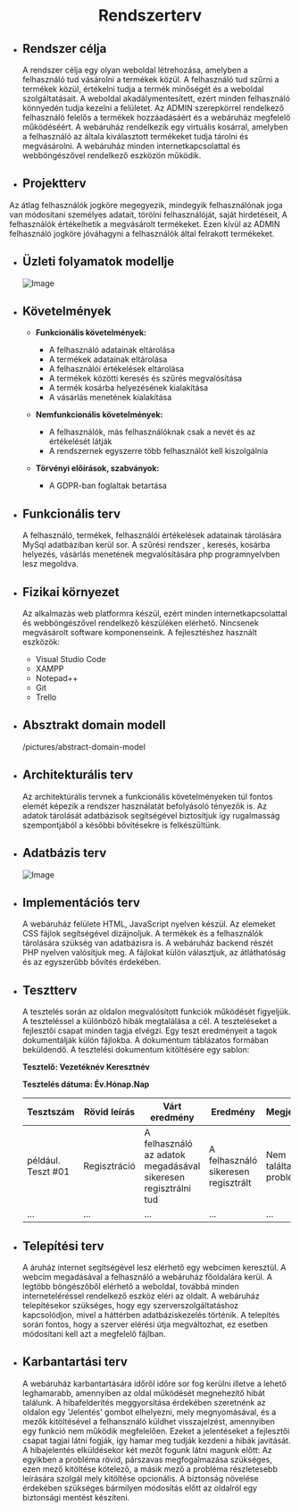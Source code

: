 
<center><h1>Rendszerterv</h1></center>

* <h2>Rendszer célja</h2>

    A rendszer célja egy olyan weboldal létrehozása, amelyben a felhasználó tud vásárolni a termékek közül. A felhasználó tud szűrni a termékek közül, értékelni tudja a termék minőségét és a weboldal szolgáltatásait. A weboldal akadálymentesített, ezért minden felhasználó könnyedén tudja kezelni a felületet. Az ADMIN szerepkörrel rendelkező felhasználó felelős a termékek hozzáadásáért és a webáruház megfelelő működéséért. A webáruház rendelkezik egy virtuális kosárral, amelyben a felhasználó az általa kiválasztott termékeket tudja tárolni és megvásárolni. A webáruház minden internetkapcsolattal és webböngészővel rendelkező eszközön működik. 

* <h2>Projektterv</h2>
 Az átlag felhasználók jogköre megegyezik, mindegyik felhasználónak joga van módosítani személyes adatait, törölni felhasználóját, saját hirdetéseit,  A felhasználók értékelhetik a megvásárolt termékeket.
 Ezen kívül az ADMIN felhasználó jogköre jóváhagyni a felhasználók által felrakott termékeket.


* <h2>Üzleti folyamatok modellje</h2>

    ![Image](https://github.com/unicsbalint/AFP_2nd_project/blob/master/Pictures/Igenyelt_uzleti_folyamat_modell.png)

* <h2>Követelmények</h2>

    * **Funkcionális követelmények:**

        - A felhasználó adatainak eltárolása
        - A termékek adatainak eltárolása
        - A felhasználói értékelések eltárolása
        - A termékek közötti keresés és szűrés megvalósítása
        - A termék kosárba helyezésének kialakítása
        - A vásárlás menetének kialakítása
    
    * **Nemfunkcionális követelmények:**

        - A felhasználók, más felhasználóknak csak a nevét és az értékelését látják
        - A rendszernek egyszerre több felhasználót kell kiszolgálnia
    
    * **Törvényi előírások, szabványok:**

        - A GDPR-ban foglaltak betartása

* <h2>Funkcionális terv</h2>
	A felhasználó, termékek, felhasználói értékelések adatainak tárolására MySql adatbáziban kerül sor.
	A szűrési rendszer , keresés, kosárba helyezés, vásárlás menetének megvalósítására php programnyelvben lesz megoldva.

* <h2>Fizikai környezet</h2>

    Az alkalmazás web platformra készül, ezért minden internetkapcsolattal és webböngészővel rendelkező készüléken elérhető. Nincsenek megvásárolt software komponenseink. A fejlesztéshez használt eszközök:
    - Visual Studio Code
    - XAMPP
    - Notepad++
    - Git
    - Trello

* <h2>Absztrakt domain modell</h2>
	/pictures/abstract-domain-model

* <h2>Architekturális terv</h2>
	Az architektúrális tervnek a funkcionális követelményeken túl fontos elemét képezik a rendszer használatát befolyásoló tényezők is. Az adatok tárolását adatbázisok segítségével biztosítjuk így rugalmasság szempontjából a későbbi bővítésekre is felkészültünk.
* <h2>Adatbázis terv</h2>

    ![Image](https://github.com/unicsbalint/AFP_2nd_project/blob/master/Pictures/Database_plan.png)

* <h2>Implementációs terv</h2>

    A webáruház felülete HTML, JavaScript nyelven készül. Az elemeket CSS fájlok segítségével dizájnoljuk. A termékek
    és a felhasználók tárolására szükség van adatbázisra is. A webáruház backend részét PHP nyelven valósítjuk meg. A fájlokat külön választjuk, az átláthatóság és az egyszerűbb bővítés érdekében.

* <h2>Tesztterv</h2>

    A tesztelés során az oldalon megvalósított funkciók működését figyeljük. A teszteléssel a különböző hibák megtalálása a cél.
    A teszteléseket a fejlesztői csapat minden tagja elvégzi. Egy teszt eredményeit a tagok dokumentálják külön fájlokba.
    A dokumentum táblázatos formában beküldendő.
    A tesztelési dokumentum kitöltésére egy sablon:

    **Tesztelő: Vezetéknév Keresztnév**
    
    **Tesztelés dátuma: Év.Hónap.Nap**

    Tesztszám | Rövid leírás | Várt eredmény | Eredmény | Megjegyzés
    ----------|--------------|---------------|----------|-----------
    például. Teszt #01 | Regisztráció | A felhasználó az adatok megadásával sikeresen regisztrálni tud  | A felhasználó sikeresen regisztrált | Nem találtam problémát.
    ... | ... | ... | ... | ...

* <h2>Telepítési terv</h2>

    A áruház internet segítségével lesz elérhető egy webcímen keresztül. A webcím megadásával a felhasználó a webáruház főoldalára kerül.
    A legtöbb böngészőből elérhető a weboldal, továbbá minden interneteléréssel rendelkező eszköz eléri az oldalt.
    A webáruház telepítésekor szükséges, hogy egy szerverszolgáltatáshoz kapcsolódjon, mivel a háttérben adatbáziskezelés történik.
    A telepítés során fontos, hogy a szerver elérési útja megváltozhat, ez esetben módosítani kell azt a megfelelő fájlban. 

* <h2>Karbantartási terv</h2>

    A webáruház karbantartására időről időre sor fog kerülni illetve a lehető leghamarabb, amennyiben az oldal működését megnehezítő hibát
    találunk. A hibafelderítés meggyorsítása érdekében szeretnénk az oldalon egy 'Jelentés' gombot elhelyezni, mely megnyomásával, és a mezők kitöltésével a felhansználó küldhet visszajelzést, amennyiben egy funkció nem működik megfelelően.
    Ezeket a jelentéseket a fejlesztői csapat tagjai látni fogják, így hamar meg tudják kezdeni a hibák javítását.
    A hibajelentés elküldésekor két mezőt fogunk látni magunk előtt: Az egyikben a probléma rövid, párszavas megfogalmazása szükséges, ezen mező
    kitöltése kötelező, a másik mező a probléma részletesebb leírására szolgál mely kitöltése opcionális.
    A biztonság növelése érdekében szükséges bármilyen módosítás előtt az oldalról egy biztonsági mentést készíteni.